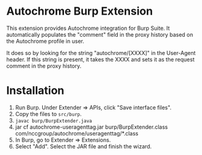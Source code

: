 # Autochrome Burp Extension

This extension provides Autochrome integration for Burp Suite. It automatically populates the "comment" field in the proxy history based on the Autochrome profile in user.

It does so by looking for the string "autochrome/[XXXX]" in the User-Agent header. If this string is present, it takes the XXXX and sets it as the request comment in the proxy history.

# Installation

1. Run Burp.  Under Extender => APIs, click "Save interface files".
1. Copy the files to `src/burp`.
1. `javac burp/BurpExtender.java`
1. jar cf autochrome-useragenttag.jar burp/BurpExtender.class com/nccgroup/autochrome/useragenttag/*.class
1. In Burp, go to Extender => Extensions.
1. Select "Add". Select the JAR file and finish the wizard.
